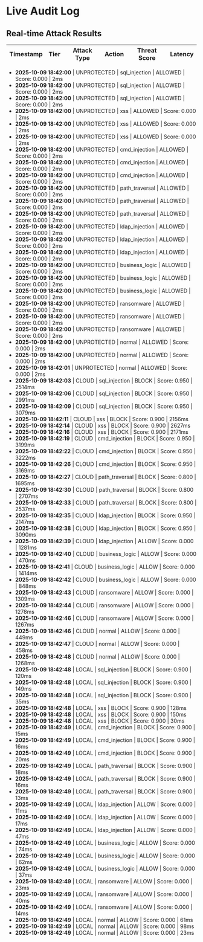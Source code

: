 # Live Audit Log

## Real-time Attack Results

| Timestamp | Tier | Attack Type | Action | Threat Score | Latency |
|-----------|------|-------------|--------|--------------|---------|

- **2025-10-09 18:42:00** | UNPROTECTED | sql_injection | ALLOWED | Score: 0.000 | 2ms
- **2025-10-09 18:42:00** | UNPROTECTED | sql_injection | ALLOWED | Score: 0.000 | 2ms
- **2025-10-09 18:42:00** | UNPROTECTED | sql_injection | ALLOWED | Score: 0.000 | 2ms
- **2025-10-09 18:42:00** | UNPROTECTED | xss | ALLOWED | Score: 0.000 | 2ms
- **2025-10-09 18:42:00** | UNPROTECTED | xss | ALLOWED | Score: 0.000 | 2ms
- **2025-10-09 18:42:00** | UNPROTECTED | xss | ALLOWED | Score: 0.000 | 2ms
- **2025-10-09 18:42:00** | UNPROTECTED | cmd_injection | ALLOWED | Score: 0.000 | 2ms
- **2025-10-09 18:42:00** | UNPROTECTED | cmd_injection | ALLOWED | Score: 0.000 | 2ms
- **2025-10-09 18:42:00** | UNPROTECTED | cmd_injection | ALLOWED | Score: 0.000 | 2ms
- **2025-10-09 18:42:00** | UNPROTECTED | path_traversal | ALLOWED | Score: 0.000 | 2ms
- **2025-10-09 18:42:00** | UNPROTECTED | path_traversal | ALLOWED | Score: 0.000 | 2ms
- **2025-10-09 18:42:00** | UNPROTECTED | path_traversal | ALLOWED | Score: 0.000 | 2ms
- **2025-10-09 18:42:00** | UNPROTECTED | ldap_injection | ALLOWED | Score: 0.000 | 2ms
- **2025-10-09 18:42:00** | UNPROTECTED | ldap_injection | ALLOWED | Score: 0.000 | 2ms
- **2025-10-09 18:42:00** | UNPROTECTED | ldap_injection | ALLOWED | Score: 0.000 | 2ms
- **2025-10-09 18:42:00** | UNPROTECTED | business_logic | ALLOWED | Score: 0.000 | 2ms
- **2025-10-09 18:42:00** | UNPROTECTED | business_logic | ALLOWED | Score: 0.000 | 2ms
- **2025-10-09 18:42:00** | UNPROTECTED | business_logic | ALLOWED | Score: 0.000 | 2ms
- **2025-10-09 18:42:00** | UNPROTECTED | ransomware | ALLOWED | Score: 0.000 | 2ms
- **2025-10-09 18:42:00** | UNPROTECTED | ransomware | ALLOWED | Score: 0.000 | 2ms
- **2025-10-09 18:42:00** | UNPROTECTED | ransomware | ALLOWED | Score: 0.000 | 2ms
- **2025-10-09 18:42:00** | UNPROTECTED | normal | ALLOWED | Score: 0.000 | 2ms
- **2025-10-09 18:42:00** | UNPROTECTED | normal | ALLOWED | Score: 0.000 | 2ms
- **2025-10-09 18:42:01** | UNPROTECTED | normal | ALLOWED | Score: 0.000 | 2ms
- **2025-10-09 18:42:03** | CLOUD | sql_injection | BLOCK | Score: 0.950 | 2514ms
- **2025-10-09 18:42:06** | CLOUD | sql_injection | BLOCK | Score: 0.950 | 2991ms
- **2025-10-09 18:42:09** | CLOUD | sql_injection | BLOCK | Score: 0.950 | 3079ms
- **2025-10-09 18:42:11** | CLOUD | xss | BLOCK | Score: 0.900 | 2156ms
- **2025-10-09 18:42:14** | CLOUD | xss | BLOCK | Score: 0.900 | 2627ms
- **2025-10-09 18:42:16** | CLOUD | xss | BLOCK | Score: 0.900 | 2171ms
- **2025-10-09 18:42:19** | CLOUD | cmd_injection | BLOCK | Score: 0.950 | 3199ms
- **2025-10-09 18:42:22** | CLOUD | cmd_injection | BLOCK | Score: 0.950 | 3222ms
- **2025-10-09 18:42:26** | CLOUD | cmd_injection | BLOCK | Score: 0.950 | 3169ms
- **2025-10-09 18:42:27** | CLOUD | path_traversal | BLOCK | Score: 0.800 | 1695ms
- **2025-10-09 18:42:30** | CLOUD | path_traversal | BLOCK | Score: 0.800 | 2707ms
- **2025-10-09 18:42:33** | CLOUD | path_traversal | BLOCK | Score: 0.800 | 2537ms
- **2025-10-09 18:42:35** | CLOUD | ldap_injection | BLOCK | Score: 0.950 | 2147ms
- **2025-10-09 18:42:38** | CLOUD | ldap_injection | BLOCK | Score: 0.950 | 3090ms
- **2025-10-09 18:42:39** | CLOUD | ldap_injection | ALLOW | Score: 0.000 | 1281ms
- **2025-10-09 18:42:40** | CLOUD | business_logic | ALLOW | Score: 0.000 | 470ms
- **2025-10-09 18:42:41** | CLOUD | business_logic | ALLOW | Score: 0.000 | 1414ms
- **2025-10-09 18:42:42** | CLOUD | business_logic | ALLOW | Score: 0.000 | 848ms
- **2025-10-09 18:42:43** | CLOUD | ransomware | ALLOW | Score: 0.000 | 1309ms
- **2025-10-09 18:42:44** | CLOUD | ransomware | ALLOW | Score: 0.000 | 1278ms
- **2025-10-09 18:42:46** | CLOUD | ransomware | ALLOW | Score: 0.000 | 1267ms
- **2025-10-09 18:42:46** | CLOUD | normal | ALLOW | Score: 0.000 | 449ms
- **2025-10-09 18:42:47** | CLOUD | normal | ALLOW | Score: 0.000 | 458ms
- **2025-10-09 18:42:48** | CLOUD | normal | ALLOW | Score: 0.000 | 1268ms
- **2025-10-09 18:42:48** | LOCAL | sql_injection | BLOCK | Score: 0.900 | 120ms
- **2025-10-09 18:42:48** | LOCAL | sql_injection | BLOCK | Score: 0.900 | 149ms
- **2025-10-09 18:42:48** | LOCAL | sql_injection | BLOCK | Score: 0.900 | 35ms
- **2025-10-09 18:42:48** | LOCAL | xss | BLOCK | Score: 0.900 | 128ms
- **2025-10-09 18:42:48** | LOCAL | xss | BLOCK | Score: 0.900 | 150ms
- **2025-10-09 18:42:48** | LOCAL | xss | BLOCK | Score: 0.900 | 30ms
- **2025-10-09 18:42:49** | LOCAL | cmd_injection | BLOCK | Score: 0.900 | 15ms
- **2025-10-09 18:42:49** | LOCAL | cmd_injection | BLOCK | Score: 0.900 | 16ms
- **2025-10-09 18:42:49** | LOCAL | cmd_injection | BLOCK | Score: 0.900 | 20ms
- **2025-10-09 18:42:49** | LOCAL | path_traversal | BLOCK | Score: 0.900 | 18ms
- **2025-10-09 18:42:49** | LOCAL | path_traversal | BLOCK | Score: 0.900 | 16ms
- **2025-10-09 18:42:49** | LOCAL | path_traversal | BLOCK | Score: 0.900 | 13ms
- **2025-10-09 18:42:49** | LOCAL | ldap_injection | ALLOW | Score: 0.000 | 11ms
- **2025-10-09 18:42:49** | LOCAL | ldap_injection | ALLOW | Score: 0.000 | 17ms
- **2025-10-09 18:42:49** | LOCAL | ldap_injection | ALLOW | Score: 0.000 | 47ms
- **2025-10-09 18:42:49** | LOCAL | business_logic | ALLOW | Score: 0.000 | 74ms
- **2025-10-09 18:42:49** | LOCAL | business_logic | ALLOW | Score: 0.000 | 62ms
- **2025-10-09 18:42:49** | LOCAL | business_logic | ALLOW | Score: 0.000 | 37ms
- **2025-10-09 18:42:49** | LOCAL | ransomware | ALLOW | Score: 0.000 | 23ms
- **2025-10-09 18:42:49** | LOCAL | ransomware | ALLOW | Score: 0.000 | 40ms
- **2025-10-09 18:42:49** | LOCAL | ransomware | ALLOW | Score: 0.000 | 14ms
- **2025-10-09 18:42:49** | LOCAL | normal | ALLOW | Score: 0.000 | 61ms
- **2025-10-09 18:42:49** | LOCAL | normal | ALLOW | Score: 0.000 | 98ms
- **2025-10-09 18:42:49** | LOCAL | normal | ALLOW | Score: 0.000 | 23ms
